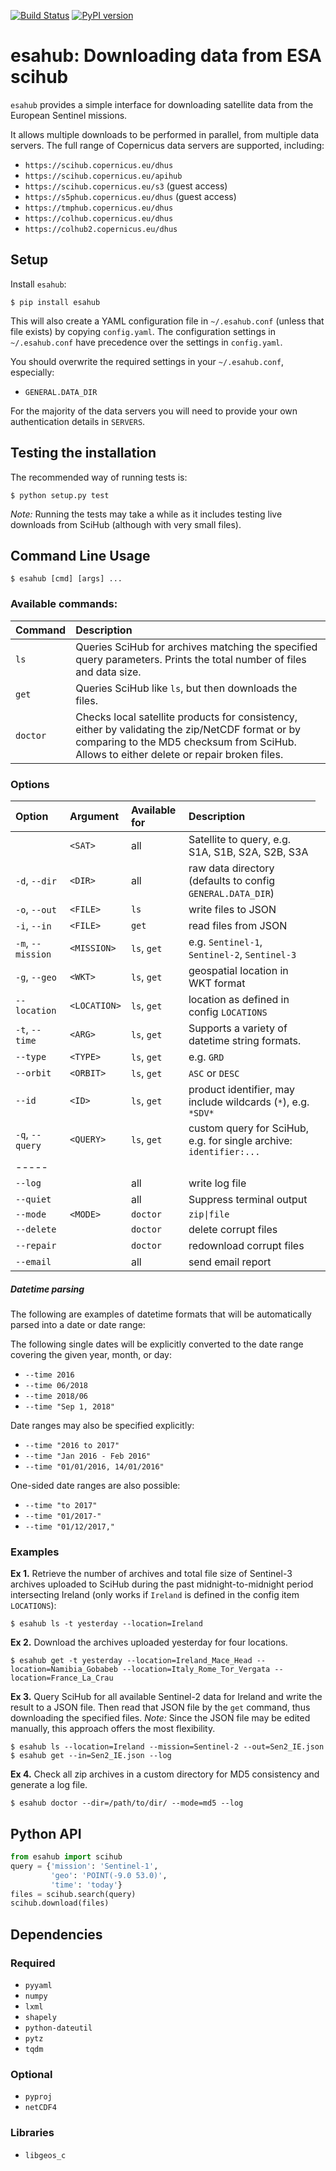 [![Build Status](https://travis-ci.com/jnhansen/esahub.svg?token=VQTSyenCpuXDiRgpEoZN&branch=master)](https://travis-ci.com/jnhansen/esahub)
[![PyPI version](https://badge.fury.io/py/esahub.svg)](https://badge.fury.io/py/esahub)

# esahub: Downloading data from ESA scihub
`esahub` provides a simple interface for downloading satellite data from the European Sentinel missions.

It allows multiple downloads to be performed in parallel, from multiple data servers.
The full range of Copernicus data servers are supported, including:
* `https://scihub.copernicus.eu/dhus`
* `https://scihub.copernicus.eu/apihub`
* `https://scihub.copernicus.eu/s3` (guest access)
* `https://s5phub.copernicus.eu/dhus` (guest access)
* `https://tmphub.copernicus.eu/dhus`
* `https://colhub.copernicus.eu/dhus`
* `https://colhub2.copernicus.eu/dhus`


## <a name="setup"></a>Setup
Install `esahub`:
```
$ pip install esahub
```

This will also create a YAML configuration file in `~/.esahub.conf` (unless that file exists) by copying `config.yaml`. The configuration settings in `~/.esahub.conf` have precedence over the settings in `config.yaml`.

You should overwrite the required settings in your `~/.esahub.conf`, especially:
* `GENERAL.DATA_DIR`

For the majority of the data servers you will need to provide your own authentication details in `SERVERS`.


## <a name="test"></a>Testing the installation
The recommended way of running tests is:
```
$ python setup.py test
```

*Note:* Running the tests may take a while as it includes testing live downloads from SciHub (although with very small files).

## <a name="usage"></a>Command Line Usage
```
$ esahub [cmd] [args] ...
```

### Available commands:

| Command      | Description
|:-------------|:-----------------------------------------------------------------------------------
| `ls`         | Queries SciHub for archives matching the specified query parameters. Prints the total number of files and data size.
| `get`        | Queries SciHub like `ls`, but then downloads the files.
| `doctor`     | Checks local satellite products for consistency, either by validating the zip/NetCDF format or by comparing to the MD5 checksum from SciHub. Allows to either delete or repair broken files.


### Options

| Option           | Argument                      | Available for | Description
|:-----------------|:------------------------------|:--------------|:------------------
| <td colspan=1><code>&lt;SAT&gt;</code></td>      | all           | Satellite to query, e.g. S1A, S1B, S2A, S2B, S3A
| `-d`, `--dir`    | <code>&lt;DIR&gt;</code>      | all           | raw data directory (defaults to config `GENERAL.DATA_DIR`)
| `-o`, `--out`    | <code>&lt;FILE&gt;</code>     | `ls`          | write files to JSON
| `-i`, `--in`     | <code>&lt;FILE&gt;</code>     | `get`         | read files from JSON
| `-m`, `--mission`| <code>&lt;MISSION&gt;</code>  | `ls`, `get`    | e.g. `Sentinel-1`, `Sentinel-2`, `Sentinel-3`
| `-g`, `--geo`    | <code>&lt;WKT&gt;</code>      | `ls`, `get`    | geospatial location in WKT format
| `--location`     | <code>&lt;LOCATION&gt;</code> | `ls`, `get`    | location as defined in config `LOCATIONS`
| `-t`, `--time`   | <code>&lt;ARG&gt;</code>      | `ls`, `get`    | Supports a variety of datetime string formats.
| `--type`         | <code>&lt;TYPE&gt;</code>     | `ls`, `get`    | e.g. `GRD`
| `--orbit`        | <code>&lt;ORBIT&gt;</code>    | `ls`, `get`    | `ASC` or `DESC`
| `--id`           | <code>&lt;ID&gt;</code>       | `ls`, `get`    | product identifier, may include wildcards (`*`), e.g. `*SDV*`
| `-q`, `--query`  | <code>&lt;QUERY&gt;</code>    | `ls`, `get`    | custom query for SciHub, e.g. for single archive: `identifier:...`
| -----
| `--log`          |                               | all           | write log file
| `--quiet`        |                               | all           | Suppress terminal output
| `--mode`         | <code>&lt;MODE&gt;</code>     | `doctor`      | <code>zip&#124;file</code>
| `--delete`       |                               | `doctor`      | delete corrupt files
| `--repair`       |                               | `doctor`      | redownload corrupt files
| `--email`        |                               | all         | send email report


##### Datetime parsing
The following are examples of datetime formats that will be automatically parsed into a date or date range:

The following single dates will be explicitly converted to the date range covering the given year, month, or day:
* `--time 2016`
* `--time 06/2018`
* `--time 2018/06`
* `--time "Sep 1, 2018"`

Date ranges may also be specified explicitly:
* `--time "2016 to 2017"`
* `--time "Jan 2016 - Feb 2016"`
* `--time "01/01/2016, 14/01/2016"`

One-sided date ranges are also possible:
* `--time "to 2017"`
* `--time "01/2017-"`
* `--time "01/12/2017,"`


### Examples
**Ex 1.** Retrieve the number of archives and total file size of Sentinel-3 archives uploaded to SciHub during the past midnight-to-midnight period intersecting Ireland (only works if `Ireland` is defined in the config item `LOCATIONS`):
```
$ esahub ls -t yesterday --location=Ireland
```

**Ex 2.** Download the archives uploaded yesterday for four locations.
```
$ esahub get -t yesterday --location=Ireland_Mace_Head --location=Namibia_Gobabeb --location=Italy_Rome_Tor_Vergata --location=France_La_Crau
```

**Ex 3.** Query SciHub for all available Sentinel-2 data for Ireland and write the result to a JSON file. Then read that JSON file by the `get` command, thus downloading the specified files. _Note:_ Since the JSON file may be edited manually, this approach offers the most flexibility.
```
$ esahub ls --location=Ireland --mission=Sentinel-2 --out=Sen2_IE.json
$ esahub get --in=Sen2_IE.json --log
```

**Ex 4.** Check all zip archives in a custom directory for MD5 consistency and generate a log file.
```
$ esahub doctor --dir=/path/to/dir/ --mode=md5 --log
```


## Python API
```python
from esahub import scihub
query = {'mission': 'Sentinel-1',
         'geo': 'POINT(-9.0 53.0)',
         'time': 'today'}
files = scihub.search(query)
scihub.download(files)
```


## <a name="dependencies"></a>Dependencies

### Required
* `pyyaml`
* `numpy`
* `lxml`
* `shapely`
* `python-dateutil`
* `pytz`
* `tqdm`

### Optional
* `pyproj`
* `netCDF4`

### Libraries
* `libgeos_c`
